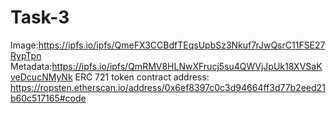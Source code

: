 # Task-3
Image:https://ipfs.io/ipfs/QmeFX3CCBdfTEqsUpbSz3Nkuf7rJwQsrC11FSE27RypTpn
Metadata:https://ipfs.io/ipfs/QmRMV8HLNwXFrucj5su4QWVjJpUk18XVSaKveDcucNMyNk
ERC 721 token contract address:  https://ropsten.etherscan.io/address/0x6ef8397c0c3d94664ff3d77b2eed21b60c517165#code
